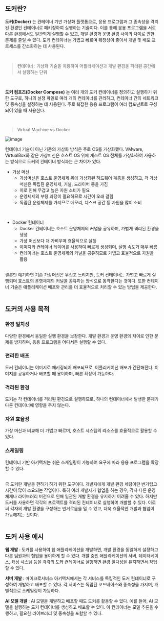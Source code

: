 ## 도커란?
**도커(Docker)** 는 컨테이너 기반 가상화 플랫폼으로, 응용 프로그램과 그 종속성을 격리된 환경인 컨테이너로 패키징하여 실행하는 기술이다. 
이를 통해 응용 프로그램을 서로 다른 환경에서도 일관되게 실행할 수 있고, 개발 환경과 운영 환경 사이의 차이로 인한 문제를 줄일 수 있다. 
도커 컨테이너는 가볍고 빠르며 확장성이 좋아서 개발 및 배포 프로세스를 간소화하는 데 사용된다.

<br>

> 컨테이너 : 가상화 기술을 이용하여 어플리케이션과 개발 환경을 격리된 공간에서 실행하는 단위

<br>


**도커 컴포즈(Docker Compose)** 는 여러 개의 도커 컨테이너를 정의하고 실행하기 위한 도구로, 하나의 설정 파일로 여러 개의 컨테이너를 관리하고, 컨테이너 간의 네트워크 및 종속성을 설정하는 데 사용된다. 
주로 복잡한 응용 프로그램이 여러 컴포넌트로 구성되어 있을 때 사용한다.

<br>

> Virtual Machine vs Docker

![image](https://github.com/DAU-FAIRDAY-TEAM6/POISON_Docs/assets/97269799/3bd741be-ac95-488e-bed3-ef539d8cd713)

컨테이너 기술이 아닌 기존의 가상화 방식은 주로 OS를 가상화했다. 
VMware, VirtualBox와 같은 가상머신은 호스트 OS 위에 게스트 OS 전체를 가상화하여 사용하는 방식으로 도커의 컨테이너 방식과는 큰 차이가 있다.

- 가상 머신
  - 가상머신은 호스트 운영체제 위에 가상화된 하드웨어 계층을 생성하고, 각 가상 머신은 독립된 운영체제, 커널, 드라이버 등을 가짐
  - 이로 인해 무겁고 높은 자원 소비가 필요
  - 운영체제의 부팅 과정이 필요하므로 시간이 오래 걸림
  - 독립된 운영체제를 가지므로 메모리, 디스크 공간 등 자원을 많이 소비
<br>

- Docker 컨테이너
  - Docker 컨테이너는 호스트 운영체제의 커널을 공유하며, 가볍게 격리된 환경을 생성
  - 가상 머신보다 더 가벼우며 효율적으로 실행
  - 이미지와 컨테이너 레이어를 사용하여 빠르게 생성되며, 실행 속도가 매우 빠름
  - 컨테이너는 호스트 운영체제의 커널을 공유하므로 가볍고 효율적으로 자원을 활용

<br>
결론만 얘기하면 기존 가상머신은 무겁고 느리지만, 도커 컨테이너는 가볍고 빠르게 실행되며 호스트의 운영체제의 커널을 공유하는 방식으로 동작한다는 것이다. 또한 컨테이너 기술은 애플리케이션 배포와 관리를 더 효율적으로 처리할 수 있는 방법을 제공한다. 
<br><br>


## 도커의 사용 목적
### 환경 일치성
다양한 환경에서 동일한 실행 환경을 보장한다. 개발 환경과 운영 환경의 차이로 인한 문제를 방지하며, 응용 프로그램을 어디서든 실행할 수 있다.

### 편리한 배포
도커 컨테이너는 이미지로 패키징되어 배포되므로, 어플리케이션 배포가 간단해진다. 이미지를 공유하거나 배포할 때 용이하며, 빠른 확장이 가능하다.

### 격리된 환경
도커는 각 컨테이너를 격리된 환경으로 실행하므로, 하나의 컨테이너에서 발생한 문제가 다른 컨테이너에 영향을 주지 않는다.

### 자원 효율성
가상 머신과 비교해 더 가볍고 빠르며, 호스트 시스템의 리소스를 효율적으로 활용할 수 있다.

### 스케일링
컨테이너 기반 아키텍처는 쉬운 스케일링이 가능하여 요구에 따라 응용 프로그램을 확장할 수 있다.

<br>
국 도커란 개발을 편하기 하기 위한 도구이다. 개발자에게 개발 환경 세팅이란 번거럽고 시간이 많이 소요되는 작업이다. 특히 여러 개발자가 협업을 하는 경우, 각자 다른 운영체제나 라이브러리 버전으로 인해 일관된 개발 환경을 유지하기 어려울 수 있다. 하지만 도커를 사용하면 각각의 프로젝트를 격리된 컨테이너로 실행하여 개발할 수 있다. 이로써 각자의 개발 환경을 구성하는 번거로움을 덜 수 있고, 더욱 효율적인 개발과 협업이 가능해지는 것이다.
<br><br>


## 도커 사용 에시
**웹 개발** : 도커를 사용하여 웹 애플리케이션을 개발하면, 개발 환경을 동일하게 설정하고 다른 팀원과의 협업을 용이하게 할 수 있다. 개발 중인 애플리케이션의 서버, 데이터베이스, 캐싱 시스템 등을 각각의 도커 컨테이너로 실행하면 환경 일치성을 유지하면서 작업할 수 있다.


**서버 개발** : 마이크로서비스 아키텍처에서는 각 서비스를 독립적인 도커 컨테이너로 구성하여 개발하고 배포할 수 있다. 각 서비스는 독립된 코드베이스와 종속성을 가지며, 개별적으로 스케일링이 가능하다.


**AI 모델 개발** : AI 모델을 개발하고 배포할 때도 도커를 활용할 수 있다. 예를 들어, AI 모델을 실행하는 도커 컨테이너를 생성하고 배포할 수 있다. 이 컨테이너는 모델 추론을 수행하고, 필요한 라이브러리 및 종속성을 포함할 수 있다.
